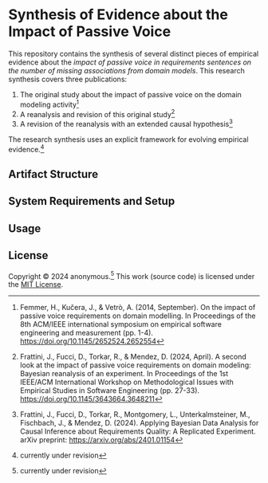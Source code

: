 # Synthesis of Evidence about the Impact of Passive Voice

This repository contains the synthesis of several distinct pieces of empirical evidence about the _impact of passive voice in requirements sentences on the number of missing associations from domain models_.
This research synthesis covers three publications:

1. The original study about the impact of passive voice on the domain modeling activity[^1]
2. A reanalysis and revision of this original study[^2]
3. A revision of the reanalysis with an extended causal hypothesis[^3]

The research synthesis uses an explicit framework for evolving empirical evidence.[^4]

## Artifact Structure

## System Requirements and Setup

## Usage

## License

Copyright © 2024 anonymous.[^4] 
This work (source code) is licensed under the [MIT License](./LICENSE).

[^1]: Femmer, H., Kučera, J., & Vetrò, A. (2014, September). On the impact of passive voice requirements on domain modelling. In Proceedings of the 8th ACM/IEEE international symposium on empirical software engineering and measurement (pp. 1-4). https://doi.org/10.1145/2652524.2652554
[^2]: Frattini, J., Fucci, D., Torkar, R., & Mendez, D. (2024, April). A second look at the impact of passive voice requirements on domain modeling: Bayesian reanalysis of an experiment. In Proceedings of the 1st IEEE/ACM International Workshop on Methodological Issues with Empirical Studies in Software Engineering (pp. 27-33). https://doi.org/10.1145/3643664.3648211
[^3]: Frattini, J., Fucci, D., Torkar, R., Montgomery, L., Unterkalmsteiner, M., Fischbach, J., & Mendez, D. (2024). Applying Bayesian Data Analysis for Causal Inference about Requirements Quality: A Replicated Experiment. arXiv preprint: https://arxiv.org/abs/2401.01154
[^4]: currently under revision